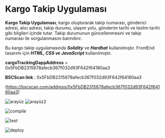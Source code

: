 # Kargo Takip Uygulaması

 **Kargo Takip Uygulaması**; kargo oluşturarak takip numarası, gönderici adresi, alıcı adresi, takip durumu, ulaşım yolu, gönderim tarihi ve teslim tarihi gibi bilgileri içinde tutar. Takip durumunun güncellenmesini ve takip numarası ile sorgulanmasını barındırır.
 
 Bu kargo takip uygulamasında ***Solidity*** ve ***Hardhat*** kullanılmıştır.
 FrontEnd tasarımı için ***HTML, CSS ve JavaScript*** kullanılmıştır.

**cargoTrackingDappAddress** = 0x5FbDB2315678afecb367f032d93F642f64180aa3

**BSCScan link** : 0x5FbDB2315678afecb367f032d93F642f64180aa3

(https://bscscan.com/address/0x5FbDB2315678afecb367f032d93F642f64180aa3)


![arayüz](https://github.com/MeryemSulum/Cargo_Tracking_Dapp/assets/118208883/0dc92261-6007-4e28-bd91-20313a410ebd)
![arayüz2](https://github.com/MeryemSulum/Cargo_Tracking_Dapp/assets/118208883/9a9f0da4-3bd9-4104-8d41-e69c691212c9)

![compile](https://github.com/MeryemSulum/Cargo_Tracking_Dapp/assets/118208883/922fb734-06d4-4528-a467-d61d43849a27)

![test](https://github.com/MeryemSulum/Cargo_Tracking_Dapp/assets/118208883/bb1fa7b1-40b8-4f4e-92d4-cad8b5e45a71)

![deploy](https://github.com/MeryemSulum/Cargo_Tracking_Dapp/assets/118208883/35026d3a-6e65-4ce0-84ef-d6fc4640936f)
